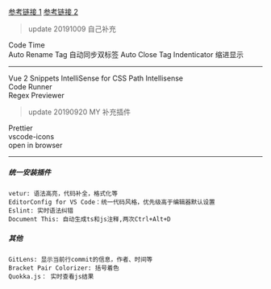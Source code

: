 [参考链接 1](https://segmentfault.com/a/1190000011779959?utm_source=tag-newest)
[参考链接 2](https://mp.weixin.qq.com/s/ou_aytXrKhOIPRlspgsKZg)

> update 20191009 自己补充

Code Time  
Auto Rename Tag 自动同步双标签
Auto Close Tag
Indenticator 缩进显示

---

Vue 2 Snippets
IntelliSense for CSS
Path Intellisense  
Code Runner  
Regex Previewer

> update 20190920 MY 补充插件

Prettier  
vscode-icons  
open in browser

---

##### 统一安装插件

    vetur: 语法高亮，代码补全，格式化等
    EditorConfig for VS Code：统一代码风格，优先级高于编辑器默认设置
    Eslint: 实时语法纠错
    Document This: 自动生成ts和js注释,两次Ctrl+Alt+D

##### 其他

    GitLens: 显示当前行commit的信息，作者、时间等
    Bracket Pair Colorizer: 括号着色
    Quokka.js： 实时查看js结果
